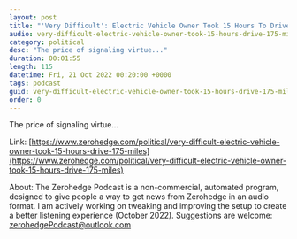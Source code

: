```yaml
---
layout: post
title: "'Very Difficult': Electric Vehicle Owner Took 15 Hours To Drive 175 Miles"
audio: very-difficult-electric-vehicle-owner-took-15-hours-drive-175-miles-0
category: political
desc: "The price of signaling virtue..."
duration: 00:01:55
length: 115
datetime: Fri, 21 Oct 2022 00:20:00 +0000
tags: podcast
guid: very-difficult-electric-vehicle-owner-took-15-hours-drive-175-miles-0
order: 0
---
```

The price of signaling virtue...

Link: [https://www.zerohedge.com/political/very-difficult-electric-vehicle-owner-took-15-hours-drive-175-miles](https://www.zerohedge.com/political/very-difficult-electric-vehicle-owner-took-15-hours-drive-175-miles)

About: The Zerohedge Podcast is a non-commercial, automated program, designed to give people a way to get news from Zerohedge in an audio format.  I am actively working on tweaking and improving the setup to create a better listening experience (October 2022).  Suggestions are welcome: [zerohedgePodcast@outlook.com](mailto:zerohedgePodcast@outlook.com)